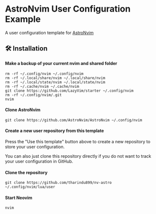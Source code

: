 # AstroNvim User Configuration Example

A user configuration template for [AstroNvim](https://github.com/AstroNvim/AstroNvim)

## 🛠️ Installation

#### Make a backup of your current nvim and shared folder

```shell
rm -rf ~/.config/nvim ~/.config/nvim
rm -rf ~/.local/share/nvim ~/.local/share/nvim
rm -rf ~/.local/state/nvim ~/.local/state/nvim
rm -rf ~/.cache/nvim ~/.cache/nvim
git clone https://github.com/LazyVim/starter ~/.config/nvim
rm -rf ~/.config/nvim/.git
nvim
```

#### Clone AstroNvim

```shell
git clone https://github.com/AstroNvim/AstroNvim ~/.config/nvim
```

#### Create a new user repository from this template

Press the "Use this template" button above to create a new repository to store your user configuration.

You can also just clone this repository directly if you do not want to track your user configuration in GitHub.

#### Clone the repository

```shell
git clone https://github.com/tharindu899/nv-astro ~/.config/nvim/lua/user
```

#### Start Neovim

```shell
nvim
```

